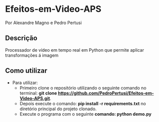 # Efeitos-em-Video-APS
Por Alexandre Magno e Pedro Pertusi
## Descrição
Processador de vídeo em tempo real em Python que permite aplicar transformações á imagem
## Como utilizar
* Para utilizar: 
  - Primeiro clone o repositório utilizando o seguinte comando no terminal: **git clone https://github.com/PedroPertusi/Efeitos-em-Video-APS.git**.
  - Depois execute o comando: **pip install -r requirements.txt** no diretório principal do projeto clonado.
  - Execute o programa com o seguinte **comando: python demo.py**
